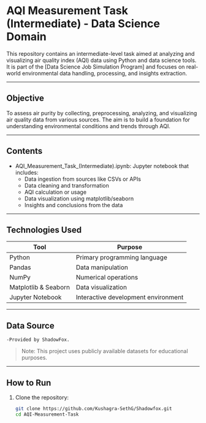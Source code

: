 #  AQI Measurement Task (Intermediate) - Data Science Domain

This repository contains an intermediate-level task aimed at analyzing and visualizing air quality index (AQI) data using Python and data science tools. It is part of the [Data Science Job Simulation Program] and focuses on real-world environmental data handling, processing, and insights extraction.

---

##  Objective

To assess air purity by collecting, preprocessing, analyzing, and visualizing air quality data from various sources. The aim is to build a foundation for understanding environmental conditions and trends through AQI.

---

##  Contents

- AQI_Measurement_Task_(Intermediate).ipynb: Jupyter notebook that includes:
  - Data ingestion from sources like CSVs or APIs
  - Data cleaning and transformation
  - AQI calculation or usage
  - Data visualization using matplotlib/seaborn
  - Insights and conclusions from the data

---

##  Technologies Used

| Tool | Purpose |
|------|---------|
| Python | Primary programming language |
| Pandas | Data manipulation |
| NumPy | Numerical operations |
| Matplotlib & Seaborn | Data visualization |
| Jupyter Notebook | Interactive development environment |

---

## Data Source
    -Provided by ShadowFox.

> Note: This project uses publicly available datasets for educational purposes.

---

##  How to Run

1. Clone the repository:
   ```bash
   git clone https://github.com/Kushagra-SethG/Shadowfox.git
   cd AQI-Measurement-Task